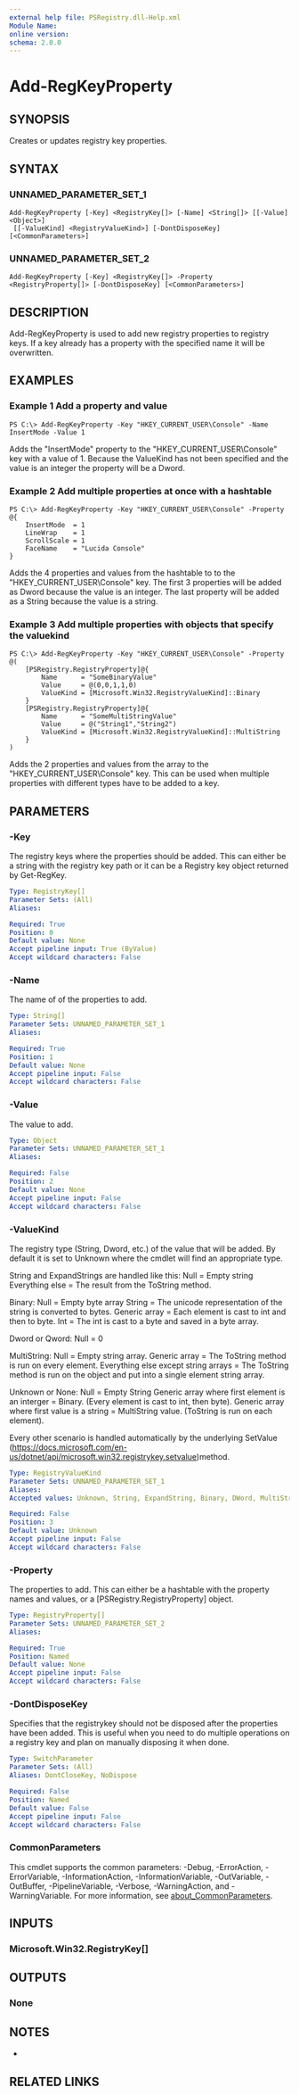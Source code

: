 ```yaml
---
external help file: PSRegistry.dll-Help.xml
Module Name:
online version:
schema: 2.0.0
---
```


# Add-RegKeyProperty

## SYNOPSIS
Creates or updates registry key properties.

## SYNTAX

### UNNAMED_PARAMETER_SET_1
```
Add-RegKeyProperty [-Key] <RegistryKey[]> [-Name] <String[]> [[-Value] <Object>]
 [[-ValueKind] <RegistryValueKind>] [-DontDisposeKey] [<CommonParameters>]
```

### UNNAMED_PARAMETER_SET_2
```
Add-RegKeyProperty [-Key] <RegistryKey[]> -Property <RegistryProperty[]> [-DontDisposeKey] [<CommonParameters>]
```

## DESCRIPTION
Add-RegKeyProperty is used to add new registry properties to registry keys.
If a key already has a property with the specified name it will be overwritten.

## EXAMPLES

### Example 1 Add a property and value
```
PS C:\> Add-RegKeyProperty -Key "HKEY_CURRENT_USER\Console" -Name InsertMode -Value 1
```

Adds the "InsertMode" property to the "HKEY_CURRENT_USER\Console" key with a value of 1.
Because the ValueKind has not been specified and the value is an integer the property will be a Dword.

### Example 2 Add multiple properties at once with a hashtable
```
PS C:\> Add-RegKeyProperty -Key "HKEY_CURRENT_USER\Console" -Property @{
    InsertMode  = 1
    LineWrap    = 1
    ScrollScale = 1
    FaceName    = "Lucida Console"
}
```

Adds the 4 properties and values from the hashtable to to the "HKEY_CURRENT_USER\Console" key.
The first 3 properties will be added as Dword because the value is an integer.
The last property will be added as a String because the value is a string.

### Example 3 Add multiple properties with objects that specify the valuekind
```
PS C:\> Add-RegKeyProperty -Key "HKEY_CURRENT_USER\Console" -Property @(
    [PSRegistry.RegistryProperty]@{
        Name      = "SomeBinaryValue"
        Value     = @(0,0,1,1,0)
        ValueKind = [Microsoft.Win32.RegistryValueKind]::Binary
    }
    [PSRegistry.RegistryProperty]@{
        Name      = "SomeMultiStringValue"
        Value     = @("String1","String2")
        ValueKind = [Microsoft.Win32.RegistryValueKind]::MultiString
    }
)
```

Adds the 2 properties and values from the array to the "HKEY_CURRENT_USER\Console" key.
This can be used when multiple properties with different types have to be added to a key.

## PARAMETERS

### -Key
The registry keys where the properties should be added.
This can either be a string with the registry key path or it can be a Registry key object returned by Get-RegKey.

```yaml
Type: RegistryKey[]
Parameter Sets: (All)
Aliases:

Required: True
Position: 0
Default value: None
Accept pipeline input: True (ByValue)
Accept wildcard characters: False
```

### -Name
The name of of the properties to add.

```yaml
Type: String[]
Parameter Sets: UNNAMED_PARAMETER_SET_1
Aliases:

Required: True
Position: 1
Default value: None
Accept pipeline input: False
Accept wildcard characters: False
```

### -Value
The value to add.

```yaml
Type: Object
Parameter Sets: UNNAMED_PARAMETER_SET_1
Aliases:

Required: False
Position: 2
Default value: None
Accept pipeline input: False
Accept wildcard characters: False
```

### -ValueKind
The registry type (String, Dword, etc.) of the value that will be added.
By default it is set to Unknown where the cmdlet will find an appropriate type.

String and ExpandStrings are handled like this:
Null = Empty string
Everything else = The result from the ToString method.

Binary:
Null = Empty byte array
String = The unicode representation of the string is converted to bytes.
Generic array = Each element is cast to int and then to byte.
Int = The int is cast to a byte and saved in a byte array.

Dword or Qword:
Null = 0

MultiString:
Null = Empty string array.
Generic array = The ToString method is run on every element.
Everything else except string arrays = The ToString method is run on the object and put into a single element string array.

Unknown or None:
Null = Empty String
Generic array where first element is an interger = Binary.
(Every element is cast to int, then byte).
Generic array where first value is a string = MultiString value.
(ToString is run on each element).

Every other scenario is handled automatically by the underlying SetValue (https://docs.microsoft.com/en-us/dotnet/api/microsoft.win32.registrykey.setvalue)method.

```yaml
Type: RegistryValueKind
Parameter Sets: UNNAMED_PARAMETER_SET_1
Aliases:
Accepted values: Unknown, String, ExpandString, Binary, DWord, MultiString, QWord, None

Required: False
Position: 3
Default value: Unknown
Accept pipeline input: False
Accept wildcard characters: False
```

### -Property
The properties to add.
This can either be a hashtable with the property names and values, or a \[PSRegistry.RegistryProperty\] object.

```yaml
Type: RegistryProperty[]
Parameter Sets: UNNAMED_PARAMETER_SET_2
Aliases:

Required: True
Position: Named
Default value: None
Accept pipeline input: False
Accept wildcard characters: False
```

### -DontDisposeKey
Specifies that the registrykey should not be disposed after the properties have been added.
This is useful when you need to do multiple operations on a registry key and plan on manually disposing it when done.

```yaml
Type: SwitchParameter
Parameter Sets: (All)
Aliases: DontCloseKey, NoDispose

Required: False
Position: Named
Default value: False
Accept pipeline input: False
Accept wildcard characters: False
```

### CommonParameters
This cmdlet supports the common parameters: -Debug, -ErrorAction, -ErrorVariable, -InformationAction, -InformationVariable, -OutVariable, -OutBuffer, -PipelineVariable, -Verbose, -WarningAction, and -WarningVariable. For more information, see [about_CommonParameters](http://go.microsoft.com/fwlink/?LinkID=113216).

## INPUTS

### Microsoft.Win32.RegistryKey[]
## OUTPUTS

### None
## NOTES
*

## RELATED LINKS

